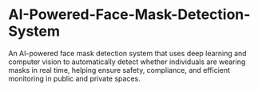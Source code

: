 # AI-Powered-Face-Mask-Detection-System
An AI-powered face mask detection system that uses deep learning and computer vision to automatically detect whether individuals are wearing masks in real time, helping ensure safety, compliance, and efficient monitoring in public and private spaces.
